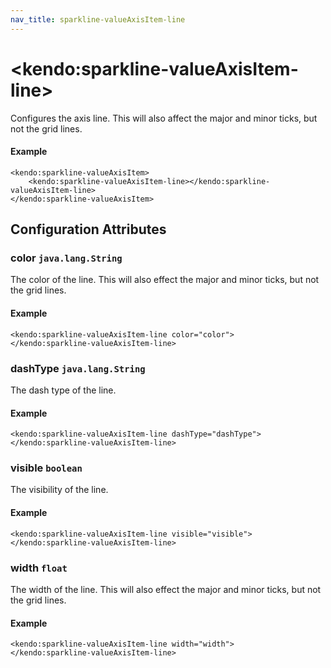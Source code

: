 ```yaml
---
nav_title: sparkline-valueAxisItem-line
---
```


# \<kendo:sparkline-valueAxisItem-line\>

Configures the axis line. This will also affect the major and minor ticks, but not the grid lines.

#### Example
    <kendo:sparkline-valueAxisItem>
        <kendo:sparkline-valueAxisItem-line></kendo:sparkline-valueAxisItem-line>
    </kendo:sparkline-valueAxisItem>

## Configuration Attributes

### color `java.lang.String`

The color of the line. This will also effect the major and minor ticks, but
not the grid lines.

#### Example
    <kendo:sparkline-valueAxisItem-line color="color">
    </kendo:sparkline-valueAxisItem-line>

### dashType `java.lang.String`

The dash type of the line.

#### Example
    <kendo:sparkline-valueAxisItem-line dashType="dashType">
    </kendo:sparkline-valueAxisItem-line>

### visible `boolean`

The visibility of the line.

#### Example
    <kendo:sparkline-valueAxisItem-line visible="visible">
    </kendo:sparkline-valueAxisItem-line>

### width `float`

The width of the line. This will also effect the major and minor ticks, but
not the grid lines.

#### Example
    <kendo:sparkline-valueAxisItem-line width="width">
    </kendo:sparkline-valueAxisItem-line>

